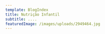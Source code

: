 ```yaml
---
template: BlogIndex
title: Nutrição Infantil
subtitle: ....
featuredImage: /images/uploads/2949464.jpg
---
```


